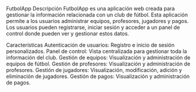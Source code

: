 FutbolApp
Descripción
FutbolApp es una aplicación web creada para gestionar la información relacionada con un club de fútbol. Esta aplicación permite a los usuarios administrar equipos, profesores, jugadores y pagos. Los usuarios pueden registrarse, iniciar sesión y acceder a un panel de control donde pueden ver y gestionar estos datos.

Características
Autenticación de usuarios: Registro e inicio de sesión personalizados.
Panel de control: Vista centralizada para gestionar toda la información del club.
Gestión de equipos: Visualización y administración de equipos de fútbol.
Gestión de profesores: Visualización y administración de profesores.
Gestión de jugadores: Visualización, modificación, adición y eliminación de jugadores.
Gestión de pagos: Visualización y administración de pagos.
